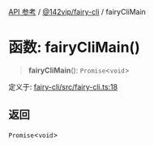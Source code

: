 [API 参考](../../../index.md) / [@142vip/fairy-cli](../index.md) / fairyCliMain

# 函数: fairyCliMain()

> **fairyCliMain**(): `Promise`\<`void`\>

定义于: [fairy-cli/src/fairy-cli.ts:18](https://github.com/142vip/core-x/blob/d59cdcda9f62fc93dcb0efb54c66772997c75711/packages/fairy-cli/src/fairy-cli.ts#L18)

## 返回

`Promise`\<`void`\>
